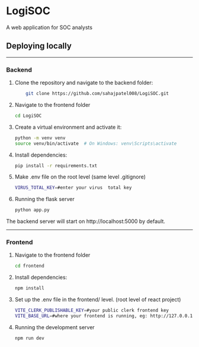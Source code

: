 # LogiSOC
A web application for SOC analysts


## Deploying locally
---

### Backend
1. Clone the repository and navigate to the backend folder:
    ```sh
        git clone https://github.com/sahajpatel008/LogiSOC.git
    ```
2. Navigate to the frontend folder
    ```sh
    cd LogiSOC
    ```
3. Create a virtual environment and activate it:
    ```sh
    python -m venv venv
    source venv/bin/activate  # On Windows: venv\Scripts\activate
    ```

4. Install dependencies:
    ```sh
    pip install -r requirements.txt
    ```
5. Make .env file on the root level (same level .gitignore)
    ```sh
    VIRUS_TOTAL_KEY=#enter your virus  total key
    ```
6. Running the flask server
    ```sh
    python app.py
    ```
The backend server will start on http://localhost:5000 by default.

---

### Frontend
1. Navigate to the frontend folder
    ```sh
    cd frontend
    ```
2. Install dependencies:
    ```sh
    npm install
    ```
3. Set up the .env file in the  frontend/ level. (root level of react project)
    ```sh
    VITE_CLERK_PUBLISHABLE_KEY=#your public clerk frontend key
    VITE_BASE_URL=#where your frontend is running, eg: http://127.0.0.1:5000
    ```
4. Running the development server
    ```sh
    npm run dev
    ```
